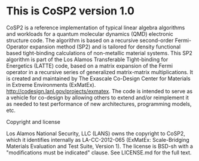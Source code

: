 This is CoSP2 version 1.0
========================

CoSP2 is a reference implementation of typical linear algebra
algorithms and workloads for a quantum molecular dynamics (QMD)
electronic structure code. The algorithm is based on a recursive
second-order Fermi-Operator expansion method (SP2) and is tailored
for density functional based tight-binding calculations of non-metallic
material systems. This SP2 algorithm is part of the Los Alamos 
Transferable Tight-binding for Energetics (LATTE) code, based on 
a matrix expansion of the Fermi operator in a recursive series 
of generalized matrix-matrix multiplications. 
It is created and maintained by The Exascale Co-Design Center
for Materials in Extreme Environments (ExMatEx). 
http://codesign.lanl.gov/projects/exmatex. The code is intended
to serve as a vehicle for co-design by allowing others to extend 
and/or reimplement it as needed to test performance of new 
architectures, programming models, etc.

Copyright and license

Los Alamos National Security, LLC (LANS) owns the copyright to CoSP2, which it identifies internally as LA-CC-2012-065 (ExMatEx: Scale-Bridging Materials Evaluation and Test Suite, Version 1). The license is BSD-sh with a "modifications must be indicated" clause. See LICENSE.md for the full text.
